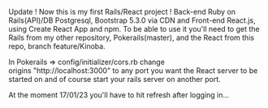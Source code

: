 
Update ! 
Now this is my first Rails/React project ! Back-end Ruby on Rails(API)/DB Postgresql, Bootstrap 5.3.0 via CDN and Front-end React.js, using Create React App and npm.
To be able to use it you'll need to get the Rails from my other repository, Pokerails(master), and the React from this repo, branch feature/Kinoba.

In Pokerails => config/initializer/cors.rb change  
origins "http://localhost:3000" to any port you want the React server to be started on and of course start your rails server on another port.

At the moment 17/01/23 you'll have to hit refresh after logging in...

